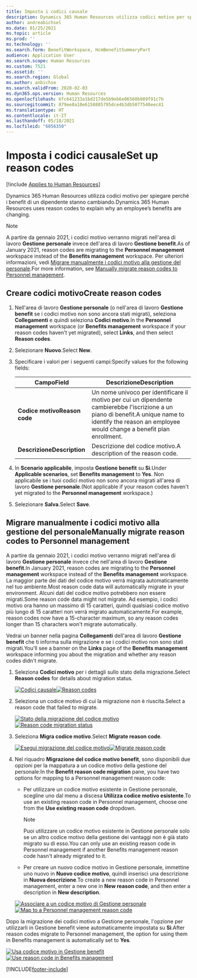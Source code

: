 ```yaml
---
title: Imposta i codici causale
description: Dynamics 365 Human Resources utilizza codici motivo per spiegare perché i benefit di un dipendente stanno cambiando.
author: andreabichsel
ms.date: 01/25/2021
ms.topic: article
ms.prod: ''
ms.technology: ''
ms.search.form: BenefitWorkspace, HcmBenefitSummaryPart
audience: Application User
ms.search.scope: Human Resources
ms.custom: 7521
ms.assetid: ''
ms.search.region: Global
ms.author: anbichse
ms.search.validFrom: 2020-02-03
ms.dyn365.ops.version: Human Resources
ms.openlocfilehash: 6fc641233a1bd217de5b9eb6e06560b989f91c7b
ms.sourcegitcommit: 879ee8a10e6158885795dce4b3db5077540eec41
ms.translationtype: HT
ms.contentlocale: it-IT
ms.lasthandoff: 05/18/2021
ms.locfileid: "6056350"
---
```

# <a name="set-up-reason-codes"></a><span data-ttu-id="45a5e-103">Imposta i codici causale</span><span class="sxs-lookup"><span data-stu-id="45a5e-103">Set up reason codes</span></span>

[!include [Applies to Human Resources](../includes/applies-to-hr.md)]

<span data-ttu-id="45a5e-104">Dynamics 365 Human Resources utilizza codici motivo per spiegare perché i benefit di un dipendente stanno cambiando.</span><span class="sxs-lookup"><span data-stu-id="45a5e-104">Dynamics 365 Human Resources uses reason codes to explain why an employee’s benefits are changing.</span></span>

> [!NOTE]
> <span data-ttu-id="45a5e-105">A partire da gennaio 2021, i codici motivo verranno migrati nell'area di lavoro **Gestione personale** invece dell'area di lavoro **Gestione benefit**.</span><span class="sxs-lookup"><span data-stu-id="45a5e-105">As of January 2021, reason codes are migrating to the **Personnel management** workspace instead of the **Benefits management** workspace.</span></span> <span data-ttu-id="45a5e-106">Per ulteriori informazioni, vedi [Migrare manualmente i codici motivo alla gestione del personale](hr-benefits-setup-reason-codes.md#manually-migrate-reason-codes-to-personnel-management).</span><span class="sxs-lookup"><span data-stu-id="45a5e-106">For more information, see [Manually migrate reason codes to Personnel management](hr-benefits-setup-reason-codes.md#manually-migrate-reason-codes-to-personnel-management).</span></span>

## <a name="create-reason-codes"></a><span data-ttu-id="45a5e-107">Creare codici motivo</span><span class="sxs-lookup"><span data-stu-id="45a5e-107">Create reason codes</span></span>

1. <span data-ttu-id="45a5e-108">Nell'area di lavoro **Gestione personale** (o nell'area di lavoro **Gestione benefit** se i codici motivo non sono ancora stati migrati), seleziona **Collegamenti** e quindi seleziona **Codici motivo**.</span><span class="sxs-lookup"><span data-stu-id="45a5e-108">In the **Personnel management** workspace (or **Benefits management** workspace if your reason codes haven't yet migrated), select **Links**, and then select **Reason codes**.</span></span>

2. <span data-ttu-id="45a5e-109">Selezionare **Nuovo**.</span><span class="sxs-lookup"><span data-stu-id="45a5e-109">Select **New**.</span></span>

3. <span data-ttu-id="45a5e-110">Specificare i valori per i seguenti campi:</span><span class="sxs-lookup"><span data-stu-id="45a5e-110">Specify values for the following fields:</span></span>

   | <span data-ttu-id="45a5e-111">Campo</span><span class="sxs-lookup"><span data-stu-id="45a5e-111">Field</span></span> | <span data-ttu-id="45a5e-112">Descrizione</span><span class="sxs-lookup"><span data-stu-id="45a5e-112">Description</span></span> |
   | --- | --- |
   | <span data-ttu-id="45a5e-113">**Codice motivo**</span><span class="sxs-lookup"><span data-stu-id="45a5e-113">**Reason code**</span></span> | <span data-ttu-id="45a5e-114">Un nome univoco per identificare il motivo per cui un dipendente cambierebbe l'iscrizione a un piano di benefit.</span><span class="sxs-lookup"><span data-stu-id="45a5e-114">A unique name to identify the reason an employee would change a benefit plan enrollment.</span></span> |
   | <span data-ttu-id="45a5e-115">**Descrizione**</span><span class="sxs-lookup"><span data-stu-id="45a5e-115">**Description**</span></span> | <span data-ttu-id="45a5e-116">Descrizione del codice motivo.</span><span class="sxs-lookup"><span data-stu-id="45a5e-116">A description of the reason code.</span></span> |

4. <span data-ttu-id="45a5e-117">In **Scenario applicabile**, imposta **Gestione benefit** su **Sì**.</span><span class="sxs-lookup"><span data-stu-id="45a5e-117">Under **Applicable scenarios**, set **Benefits management** to **Yes**.</span></span> <span data-ttu-id="45a5e-118">Non applicabile se i tuoi codici motivo non sono ancora migrati all'area di lavoro **Gestione personale**.</span><span class="sxs-lookup"><span data-stu-id="45a5e-118">(Not applicable if your reason codes haven't yet migrated to the **Personnel management** workspace.)</span></span>

5. <span data-ttu-id="45a5e-119">Selezionare **Salva**.</span><span class="sxs-lookup"><span data-stu-id="45a5e-119">Select **Save**.</span></span>

## <a name="manually-migrate-reason-codes-to-personnel-management"></a><span data-ttu-id="45a5e-120">Migrare manualmente i codici motivo alla gestione del personale</span><span class="sxs-lookup"><span data-stu-id="45a5e-120">Manually migrate reason codes to Personnel management</span></span>

<span data-ttu-id="45a5e-121">A partire da gennaio 2021, i codici motivo verranno migrati nell'area di lavoro **Gestione personale** invece che nell'area di lavoro **Gestione benefit**.</span><span class="sxs-lookup"><span data-stu-id="45a5e-121">In January 2021, reason codes are migrating to the **Personnel management** workspace instead of the **Benefits management** workspace.</span></span> <span data-ttu-id="45a5e-122">La maggior parte dei dati del codice motivo verrà migrata automaticamente nel tuo ambiente.</span><span class="sxs-lookup"><span data-stu-id="45a5e-122">Most reason code data will automatically migrate in your environment.</span></span> <span data-ttu-id="45a5e-123">Alcuni dati del codice motivo potrebbero non essere migrati.</span><span class="sxs-lookup"><span data-stu-id="45a5e-123">Some reason code data might not migrate.</span></span> <span data-ttu-id="45a5e-124">Ad esempio, i codici motivo ora hanno un massimo di 15 caratteri, quindi qualsiasi codice motivo più lungo di 15 caratteri non verrà migrato automaticamente.</span><span class="sxs-lookup"><span data-stu-id="45a5e-124">For example, reason codes now have a 15-character maximum, so any reason codes longer than 15 characters won't migrate automatically.</span></span>

<span data-ttu-id="45a5e-125">Vedrai un banner nella pagina **Collegamenti** dell'area di lavoro **Gestione benefit** che ti informa sulla migrazione e se i codici motivo non sono stati migrati.</span><span class="sxs-lookup"><span data-stu-id="45a5e-125">You'll see a banner on the **Links** page of the **Benefits management** workspace informing you about the migration and whether any reason codes didn't migrate.</span></span>

1. <span data-ttu-id="45a5e-126">Seleziona **Codici motivo** per i dettagli sullo stato della migrazione.</span><span class="sxs-lookup"><span data-stu-id="45a5e-126">Select **Reason codes** for details about migration status.</span></span>

   <span data-ttu-id="45a5e-127">[![Codici causale](./media/hr-benefits-setup-reason-codes-link.png)](./media/hr-benefits-setup-reason-codes-link.png)</span><span class="sxs-lookup"><span data-stu-id="45a5e-127">[![Reason codes](./media/hr-benefits-setup-reason-codes-link.png)](./media/hr-benefits-setup-reason-codes-link.png)</span></span>

2. <span data-ttu-id="45a5e-128">Seleziona un codice motivo di cui la migrazione non è riuscita.</span><span class="sxs-lookup"><span data-stu-id="45a5e-128">Select a reason code that failed to migrate.</span></span>

   <span data-ttu-id="45a5e-129">[![Stato della migrazione del codice motivo](./media/hr-benefits-setup-reason-codes-status.png)](./media/hr-benefits-setup-reason-codes-status.png)</span><span class="sxs-lookup"><span data-stu-id="45a5e-129">[![Reason code migration status](./media/hr-benefits-setup-reason-codes-status.png)](./media/hr-benefits-setup-reason-codes-status.png)</span></span>

3. <span data-ttu-id="45a5e-130">Seleziona **Migra codice motivo**.</span><span class="sxs-lookup"><span data-stu-id="45a5e-130">Select **Migrate reason code**.</span></span>

   <span data-ttu-id="45a5e-131">[![Esegui migrazione del codice motivo](./media/hr-benefits-setup-reason-codes-migrate.png)](./media/hr-benefits-setup-reason-codes-migrate.png)</span><span class="sxs-lookup"><span data-stu-id="45a5e-131">[![Migrate reason code](./media/hr-benefits-setup-reason-codes-migrate.png)](./media/hr-benefits-setup-reason-codes-migrate.png)</span></span>

4. <span data-ttu-id="45a5e-132">Nel riquadro **Migrazione del codice motivo benefit**, sono disponibili due opzioni per la mappatura a un codice motivo della gestione del personale:</span><span class="sxs-lookup"><span data-stu-id="45a5e-132">In the **Benefit reason code migration** pane, you have two options for mapping to a Personnel management reason code:</span></span>

   - <span data-ttu-id="45a5e-133">Per utilizzare un codice motivo esistente in Gestione personale, scegline uno dal menu a discesa **Utilizza codice motivo esistente**.</span><span class="sxs-lookup"><span data-stu-id="45a5e-133">To use an existing reason code in Personnel management, choose one from the **Use existing reason code** dropdown.</span></span>
     > [!NOTE]
     > <span data-ttu-id="45a5e-134">Puoi utilizzare un codice motivo esistente in Gestione personale solo se un altro codice motivo della gestione dei vantaggi non è già stato migrato su di esso.</span><span class="sxs-lookup"><span data-stu-id="45a5e-134">You can only use an existing reason code in Personnel management if another Benefits management reason code hasn't already migrated to it.</span></span>
   - <span data-ttu-id="45a5e-135">Per creare un nuovo codice motivo in Gestione personale, immettine uno nuovo in **Nuovo codice motivo**, quindi inserisci una descrizione in **Nuova descrizione**.</span><span class="sxs-lookup"><span data-stu-id="45a5e-135">To create a new reason code in Personnel management, enter a new one in **New reason code**, and then enter a description in **New description**.</span></span>

   <span data-ttu-id="45a5e-136">[![Associare a un codice motivo di Gestione personale](./media/hr-benefits-setup-reason-codes-mapping.png)](./media/hr-benefits-setup-reason-codes-mapping.png)</span><span class="sxs-lookup"><span data-stu-id="45a5e-136">[![Map to a Personnel management reason code](./media/hr-benefits-setup-reason-codes-mapping.png)](./media/hr-benefits-setup-reason-codes-mapping.png)</span></span>

<span data-ttu-id="45a5e-137">Dopo la migrazione dei codici motivo a Gestione personale, l'opzione per utilizzarli in Gestione benefit viene automaticamente impostata su **Sì**.</span><span class="sxs-lookup"><span data-stu-id="45a5e-137">After reason codes migrate to Personnel management, the option for using them in Benefits management is automatically set to **Yes**.</span></span>

<span data-ttu-id="45a5e-138">[![Usa codice motivo in Gestione benefit](./media/hr-benefits-setup-reason-codes-use.png)](./media/hr-benefits-setup-reason-codes-use.png)</span><span class="sxs-lookup"><span data-stu-id="45a5e-138">[![Use reason code in Benefits management](./media/hr-benefits-setup-reason-codes-use.png)](./media/hr-benefits-setup-reason-codes-use.png)</span></span>

[!INCLUDE[footer-include](../includes/footer-banner.md)]